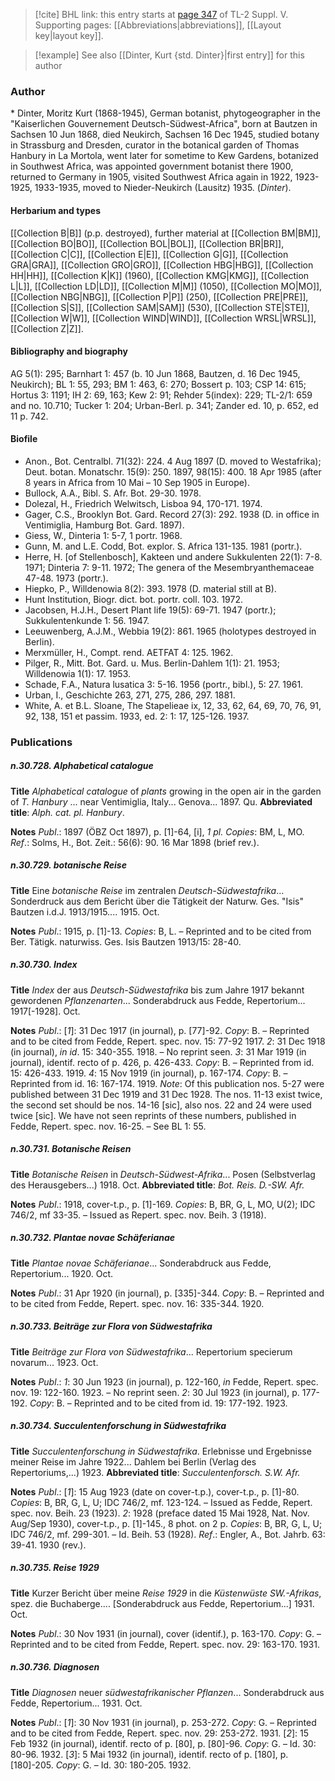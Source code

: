 > [!cite] BHL link: this entry starts at [page 347](https://www.biodiversitylibrary.org/item/103833#page/359/mode/1up) of TL-2 Suppl. V.
> Supporting pages: [[Abbreviations|abbreviations]], [[Layout key|layout key]].

> [!example] See also [[Dinter, Kurt {std. Dinter}|first entry]] for this author

### Author

\* Dinter, Moritz Kurt (1868-1945), German botanist, phytogeographer in the "Kaiserlichen Gouvernement Deutsch-Südwest-Africa", born at Bautzen in Sachsen 10 Jun 1868, died Neukirch, Sachsen 16 Dec 1945, studied botany in Strassburg and Dresden, curator in the botanical garden of Thomas Hanbury in La Mortola, went later for sometime to Kew Gardens, botanized in Southwest Africa, was appointed government botanist there 1900, returned to Germany in 1905, visited Southwest Africa again in 1922, 1923-1925, 1933-1935, moved to Nieder-Neukirch (Lausitz) 1935. (*Dinter*).

#### Herbarium and types

[[Collection B|B]] (p.p. destroyed), further material at [[Collection BM|BM]], [[Collection BO|BO]], [[Collection BOL|BOL]], [[Collection BR|BR]], [[Collection C|C]], [[Collection E|E]], [[Collection G|G]], [[Collection GRA|GRA]], [[Collection GRO|GRO]], [[Collection HBG|HBG]], [[Collection HH|HH]], [[Collection K|K]] (1960), [[Collection KMG|KMG]], [[Collection L|L]], [[Collection LD|LD]], [[Collection M|M]] (1050), [[Collection MO|MO]], [[Collection NBG|NBG]], [[Collection P|P]] (250), [[Collection PRE|PRE]], [[Collection S|S]], [[Collection SAM|SAM]] (530), [[Collection STE|STE]], [[Collection W|W]], [[Collection WIND|WIND]], [[Collection WRSL|WRSL]], [[Collection Z|Z]].

#### Bibliography and biography

AG 5(1): 295; Barnhart 1: 457 (b. 10 Jun 1868, Bautzen, d. 16 Dec 1945, Neukirch); BL 1: 55, 293; BM 1: 463, 6: 270; Bossert p. 103; CSP 14: 615; Hortus 3: 1191; IH 2: 69, 163; Kew 2: 91; Rehder 5(index): 229; TL-2/1: 659 and no. 10.710; Tucker 1: 204; Urban-Berl. p. 341; Zander ed. 10, p. 652, ed 11 p. 742.

#### Biofile

- Anon., Bot. Centralbl. 71(32): 224. 4 Aug 1897 (D. moved to Westafrika); Deut. botan. Monatschr. 15(9): 250. 1897, 98(15): 400. 18 Apr 1985 (after 8 years in Africa from 10 Mai – 10 Sep 1905 in Europe).
- Bullock, A.A., Bibl. S. Afr. Bot. 29-30. 1978.
- Dolezal, H., Friedrich Welwitsch, Lisboa 94, 170-171. 1974.
- Gager, C.S., Brooklyn Bot. Gard. Record 27(3): 292. 1938 (D. in office in Ventimiglia, Hamburg Bot. Gard. 1897).
- Giess, W., Dinteria 1: 5-7, 1 portr. 1968.
- Gunn, M. and L.E. Codd, Bot. explor. S. Africa 131-135. 1981 (portr.).
- Herre, H. \[of Stellenbosch\], Kakteen und andere Sukkulenten 22(1): 7-8. 1971; Dinteria 7: 9-11. 1972; The genera of the Mesembryanthemaceae 47-48. 1973 (portr.).
- Hiepko, P., Willdenowia 8(2): 393. 1978 (D. material still at B).
- Hunt Institution, Biogr. dict. bot. portr. coll. 103. 1972.
- Jacobsen, H.J.H., Desert Plant life 19(5): 69-71. 1947 (portr.); Sukkulentenkunde 1: 56. 1947.
- Leeuwenberg, A.J.M., Webbia 19(2): 861. 1965 (holotypes destroyed in Berlin).
- Merxmüller, H., Compt. rend. AETFAT 4: 125. 1962.
- Pilger, R., Mitt. Bot. Gard. u. Mus. Berlin-Dahlem 1(1): 21. 1953; Willdenowia 1(1): 17. 1953.
- Schade, F.A., Natura lusatica 3: 5-16. 1956 (portr., bibl.), 5: 27. 1961.
- Urban, I., Geschichte 263, 271, 275, 286, 297. 1881.
- White, A. et B.L. Sloane, The Stapelieae ix, 12, 33, 62, 64, 69, 70, 76, 91, 92, 138, 151 et passim. 1933, ed. 2: 1: 17, 125-126. 1937.

### Publications

##### n.30.728. Alphabetical catalogue

**Title**
*Alphabetical catalogue* of *plants* growing in the open air in the garden of *T. Hanbury* ... near Ventimiglia, Italy... Genova... 1897. Qu.
**Abbreviated title**: *Alph. cat. pl. Hanbury*.

**Notes**
*Publ*.: 1897 (ÖBZ Oct 1897), p. \[1\]-64, \[i\], *1 pl. Copies*: BM, L, MO.
*Ref*.: Solms, H., Bot. Zeit.: 56(6): 90. 16 Mar 1898 (brief rev.).

##### n.30.729. botanische Reise

**Title**
Eine *botanische Reise* im zentralen *Deutsch-Südwestafrika*... Sonderdruck aus dem Bericht über die Tätigkeit der Naturw. Ges. "Isis" Bautzen i.d.J. 1913/1915.... 1915. Oct.

**Notes**
*Publ*.: 1915, p. \[1\]-13. *Copies*: B, L. – Reprinted and to be cited from Ber. Tätigk. naturwiss. Ges. Isis Bautzen 1913/15: 28-40.

##### n.30.730. Index

**Title**
*Index* der aus *Deutsch-Südwestafrika* bis zum Jahre 1917 bekannt gewordenen *Pflanzenarten*... Sonderabdruck aus Fedde, Repertorium... 1917\[-1928\]. Oct.

**Notes**
*Publ*.: \[*1*\]: 31 Dec 1917 (in journal), p. \[77\]-92. *Copy*: B. – Reprinted and to be cited from Fedde, Repert. spec. nov. 15: 77-92 1917.
*2*: 31 Dec 1918 (in journal), *in id*. 15: 340-355. 1918. – No reprint seen.
*3*: 31 Mar 1919 (in journal), identif. recto of p. 426, p. 426-433. *Copy*: B. – Reprinted from id. 15: 426-433. 1919.
*4*: 15 Nov 1919 (in journal), p. 167-174. *Copy*: B. – Reprinted from id. 16: 167-174. 1919.
*Note*: Of this publication nos. 5-27 were published between 31 Dec 1919 and 31 Dec 1928. The nos. 11-13 exist twice, the second set should be nos. 14-16 \[sic\], also nos. 22 and 24 were used twice \[sic\]. We have not seen reprints of these numbers, published in Fedde, Repert. spec. nov. 16-25. – See BL 1: 55.

##### n.30.731. Botanische Reisen

**Title**
*Botanische Reisen* in *Deutsch-Südwest-Afrika*... Posen (Selbstverlag des Herausgebers...) 1918. Oct.
**Abbreviated title**: *Bot. Reis. D.-SW. Afr.*

**Notes**
*Publ*.: 1918, cover-t.p., p. \[1\]-169. *Copies*: B, BR, G, L, MO, U(2); IDC 746/2, mf 33-35. – Issued as Repert. spec. nov. Beih. 3 (1918).

##### n.30.732. Plantae novae Schäferianae

**Title**
*Plantae novae Schäferianae*... Sonderabdruck aus Fedde, Repertorium... 1920. Oct.

**Notes**
*Publ*.: 31 Apr 1920 (in journal), p. \[335\]-344. *Copy*: B. – Reprinted and to be cited from Fedde, Repert. spec. nov. 16: 335-344. 1920.

##### n.30.733. Beiträge zur Flora von Südwestafrika

**Title**
*Beiträge zur Flora von Südwestafrika*... Repertorium specierum novarum... 1923. Oct.

**Notes**
*Publ*.: *1*: 30 Jun 1923 (in journal), p. 122-160, *in* Fedde, Repert. spec. nov. 19: 122-160. 1923. – No reprint seen.
*2*: 30 Jul 1923 (in journal), p. 177-192. *Copy*: B. – Reprinted and to be cited from id. 19: 177-192. 1923.

##### n.30.734. Succulentenforschung in Südwestafrika

**Title**
*Succulentenforschung in Südwestafrika*. Erlebnisse und Ergebnisse meiner Reise im Jahre 1922... Dahlem bei Berlin (Verlag des Repertoriums,...) 1923.
**Abbreviated title**: *Succulentenforsch. S.W. Afr.*

**Notes**
*Publ*.: \[*1*\]: 15 Aug 1923 (date on cover-t.p.), cover-t.p., p. \[1\]-80. *Copies*: B, BR, G, L, U; IDC 746/2, mf. 123-124. – Issued as Fedde, Repert. spec. nov. Beih. 23 (1923).
*2*: 1928 (preface dated 15 Mai 1928, Nat. Nov. Aug/Sep 1930), cover-t.p., p. \[1\]-145., 8 phot. on 2 p. *Copies*: B, BR, G, L, U; IDC 746/2, mf. 299-301. – Id. Beih. 53 (1928).
*Ref*.: Engler, A., Bot. Jahrb. 63: 39-41. 1930 (rev.).

##### n.30.735. Reise 1929

**Title**
Kurzer Bericht über meine *Reise 1929* in die *Küstenwüste SW.-Afrikas*, spez. die Buchaberge.... \[Sonderabdruck aus Fedde, Repertorium...\] 1931. Oct.

**Notes**
*Publ*.: 30 Nov 1931 (in journal), cover (identif.), p. 163-170. *Copy*: G. – Reprinted and to be cited from Fedde, Repert. spec. nov. 29: 163-170. 1931.

##### n.30.736. Diagnosen

**Title**
*Diagnosen* neuer *südwestafrikanischer Pflanzen*... Sonderabdruck aus Fedde, Repertorium... 1931. Oct.

**Notes**
*Publ*.: \[*1*\]: 30 Nov 1931 (in journal), p. 253-272. *Copy*: G. – Reprinted and to be cited from Fedde, Repert. spec. nov. 29: 253-272. 1931.
\[*2*\]: 15 Feb 1932 (in journal), identif. recto of p. \[80\], p. \[80\]-96. *Copy*: G. – Id. 30: 80-96. 1932.
\[*3*\]: 5 Mai 1932 (in journal), identif. recto of p. \[180\], p. \[180\]-205. *Copy*: G. – Id. 30: 180-205. 1932.

